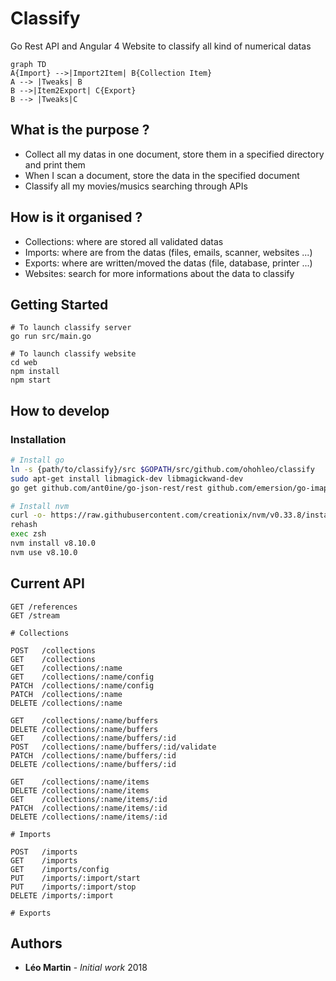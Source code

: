# Classify

Go Rest API and Angular 4 Website to classify all kind of numerical datas

```mermaid
graph TD
A{Import} -->|Import2Item| B{Collection Item}
A --> |Tweaks| B
B -->|Item2Export| C{Export}
B --> |Tweaks|C
```

## What is the purpose ?

* Collect all my datas in one document, store them in a specified directory and print them
* When I scan a document, store the data in the specified document
* Classify all my movies/musics searching through APIs

## How is it organised ?

* Collections: where are stored all validated datas
* Imports: where are from the datas (files, emails, scanner, websites ...)
* Exports: where are written/moved the datas (file, database, printer ...)
* Websites: search for more informations about the data to classify

## Getting Started

```
# To launch classify server
go run src/main.go

# To launch classify website
cd web
npm install
npm start
```

## How to develop

### Installation

```bash
# Install go
ln -s {path/to/classify}/src $GOPATH/src/github.com/ohohleo/classify
sudo apt-get install libmagick-dev libmagickwand-dev
go get github.com/ant0ine/go-json-rest/rest github.com/emersion/go-imap github.com/emersion/go-imap/client github.com/foize/go.fifo github.com/hydrogen18/stoppableListener github.com/jmoiron/sqlx github.com/mattn/go-sqlite3 github.com/quirkey/magick github.com/ryanbradynd05/go-tmdb golang.org/x/net/websocket

# Install nvm
curl -o- https://raw.githubusercontent.com/creationix/nvm/v0.33.8/install.sh | zsh
rehash
exec zsh
nvm install v8.10.0
nvm use v8.10.0

```

## Current API

```
GET /references
GET /stream

# Collections

POST   /collections
GET    /collections
GET    /collections/:name
GET    /collections/:name/config
PATCH  /collections/:name/config
PATCH  /collections/:name
DELETE /collections/:name

GET    /collections/:name/buffers
DELETE /collections/:name/buffers
GET    /collections/:name/buffers/:id
POST   /collections/:name/buffers/:id/validate
PATCH  /collections/:name/buffers/:id
DELETE /collections/:name/buffers/:id

GET    /collections/:name/items
DELETE /collections/:name/items
GET    /collections/:name/items/:id
PATCH  /collections/:name/items/:id
DELETE /collections/:name/items/:id

# Imports

POST   /imports
GET    /imports
GET    /imports/config
PUT    /imports/:import/start
PUT    /imports/:import/stop
DELETE /imports/:import

# Exports
```

## Authors

* **Léo Martin** - *Initial work* 2018